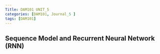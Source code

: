 ```yaml
---
Title: DAM101 UNIT_5
categories: [DAM101, Journal_5 ]
tags: [DAM101]
---
```


## Sequence Model and Recurrent Neural Network (RNN)

